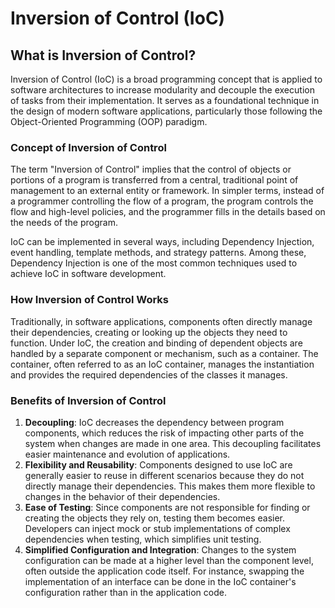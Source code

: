 # Inversion of Control (IoC)

## What is Inversion of Control?

Inversion of Control (IoC) is a broad programming concept that is applied to software architectures to increase modularity and decouple the execution of tasks from their implementation. It serves as a foundational technique in the design of modern software applications, particularly those following the Object-Oriented Programming (OOP) paradigm.

### Concept of Inversion of Control

The term "Inversion of Control" implies that the control of objects or portions of a program is transferred from a central, traditional point of management to an external entity or framework. In simpler terms, instead of a programmer controlling the flow of a program, the program controls the flow and high-level policies, and the programmer fills in the details based on the needs of the program.

IoC can be implemented in several ways, including Dependency Injection, event handling, template methods, and strategy patterns. Among these, Dependency Injection is one of the most common techniques used to achieve IoC in software development.

### How Inversion of Control Works

Traditionally, in software applications, components often directly manage their dependencies, creating or looking up the objects they need to function. Under IoC, the creation and binding of dependent objects are handled by a separate component or mechanism, such as a container. The container, often referred to as an IoC container, manages the instantiation and provides the required dependencies of the classes it manages.

### Benefits of Inversion of Control

1. **Decoupling**: IoC decreases the dependency between program components, which reduces the risk of impacting other parts of the system when changes are made in one area. This decoupling facilitates easier maintenance and evolution of applications.
2. **Flexibility and Reusability**: Components designed to use IoC are generally easier to reuse in different scenarios because they do not directly manage their dependencies. This makes them more flexible to changes in the behavior of their dependencies.
3. **Ease of Testing**: Since components are not responsible for finding or creating the objects they rely on, testing them becomes easier. Developers can inject mock or stub implementations of complex dependencies when testing, which simplifies unit testing.
4. **Simplified Configuration and Integration**: Changes to the system configuration can be made at a higher level than the component level, often outside the application code itself. For instance, swapping the implementation of an interface can be done in the IoC container's configuration rather than in the application code.
